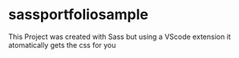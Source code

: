 # sassportfoliosample
This Project was created with Sass but using a VScode extension it atomatically gets the css for you
